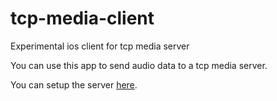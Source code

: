 # tcp-media-client

Experimental ios client for tcp media server

You can use this app to send audio data to a tcp media server.

You can setup the server [here](https://github.com/k2sebeom/tcp-media-stream).
